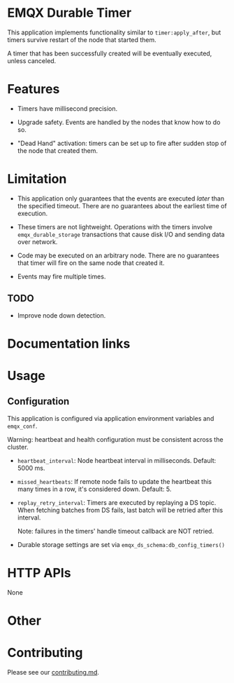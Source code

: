 # EMQX Durable Timer

This application implements functionality similar to `timer:apply_after`, but timers survive restart of the node that started them.

A timer that has been successfully created will be eventually executed, unless canceled.

# Features

- Timers have millisecond precision.

- Upgrade safety.
  Events are handled by the nodes that know how to do so.

- "Dead Hand" activation: timers can be set up to fire after sudden stop of the node that created them.

# Limitation

- This application only guarantees that the events are executed _later_ than the specified timeout.
  There are no guarantees about the earliest time of execution.

- These timers are not lightweight.
  Operations with the timers involve `emqx_durable_storage` transactions that cause disk I/O and sending data over network.

- Code may be executed on an arbitrary node.
  There are no guarantees that timer will fire on the same node that created it.

- Events may fire multiple times.

## TODO

- Improve node down detection.

# Documentation links

# Usage

## Configuration

This application is configured via application environment variables and `emqx_conf`.

Warning: heartbeat and health configuration must be consistent across the cluster.

- `heartbeat_interval`: Node heartbeat interval in milliseconds.
  Default: 5000 ms.
- `missed_heartbeats`: If remote node fails to update the heartbeat this many times in a row, it's considered down.
  Default: 5.
- `replay_retry_interval`: Timers are executed by replaying a DS topic.
  When fetching batches from DS fails, last batch will be retried after this interval.

  Note: failures in the timers' handle timeout callback are NOT retried.

- Durable storage settings are set via `emqx_ds_schema:db_config_timers()`


# HTTP APIs

None

# Other

# Contributing
Please see our [contributing.md](../../CONTRIBUTING.md).
